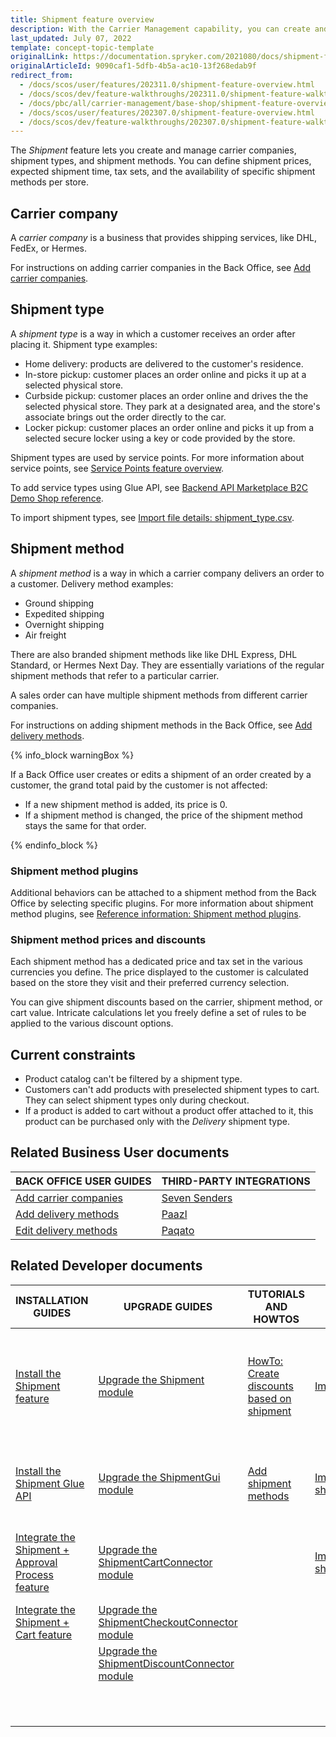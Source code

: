 ```yaml
---
title: Shipment feature overview
description: With the Carrier Management capability, you can create and manage carrier companies and their shipment methods for every individual store.
last_updated: July 07, 2022
template: concept-topic-template
originalLink: https://documentation.spryker.com/2021080/docs/shipment-feature-overview
originalArticleId: 9090caf1-5dfb-4b5a-ac10-13f268edab9f
redirect_from:
  - /docs/scos/user/features/202311.0/shipment-feature-overview.html  
  - /docs/scos/dev/feature-walkthroughs/202311.0/shipment-feature-walkthrough/shipment-feature-walkthrough.html
  - /docs/pbc/all/carrier-management/base-shop/shipment-feature-overview.html
  - /docs/scos/user/features/202307.0/shipment-feature-overview.html  
  - /docs/scos/dev/feature-walkthroughs/202307.0/shipment-feature-walkthrough/shipment-feature-walkthrough.html
---
```


The *Shipment* feature lets you create and manage carrier companies, shipment types, and shipment methods. You can define shipment prices, expected shipment time, tax sets, and the availability of specific shipment methods per store.

## Carrier company

A *carrier company* is a business that provides shipping services, like DHL, FedEx, or Hermes.

For instructions on adding carrier companies in the Back Office, see [Add carrier companies](/docs/pbc/all/carrier-management/{{page.version}}/base-shop/manage-in-the-back-office/add-carrier-companies.html).

## Shipment type

A *shipment type* is a way in which a customer receives an order after placing it. Shipment type examples:
* Home delivery: products are delivered to the customer's residence.
* In-store pickup: customer places an order online and picks it up at a selected physical store.
* Curbside pickup: customer places an order online and drives the the selected physical store. They park at a designated area, and the store's associate brings out the order directly to the car.
* Locker pickup: customer places an order online and picks it up from a selected secure locker using a key or code provided by the store.

Shipment types are used by service points. For more information about service points, see [Service Points feature overview](/docs/pbc/all/service-point-management/{{page.version}}/unified-commerce/service-points-feature-overview.html).

To add service types using Glue API, see [Backend API Marketplace B2C Demo Shop reference](/docs/dg/dev/glue-api/{{page.version}}/backend-glue-infrastructure/backend-api-marketplace-b2c-demo-shop-reference.html).

To import shipment types, see [Import file details: shipment_type.csv](/docs/pbc/all/carrier-management/{{page.version}}/unified-commerce/import-and-export-data/import-file-details-shipment-type.csv.html).


## Shipment method

A *shipment method* is a way in which a carrier company delivers an order to a customer. Delivery method examples:

* Ground shipping
* Expedited shipping
* Overnight shipping
* Air freight

There are also branded shipment methods like like DHL Express, DHL Standard, or Hermes Next Day. They are essentially variations of the regular shipment methods that refer to a particular carrier.

A sales order can have multiple shipment methods from different carrier companies.

For instructions on adding shipment methods in the Back Office, see [Add delivery methods](/docs/pbc/all/carrier-management/{{page.version}}/base-shop/manage-in-the-back-office/add-delivery-methods.html).


{% info_block warningBox %}

If a Back Office user creates or edits a shipment of an order created by a customer, the grand total paid by the customer is not affected:

* If a new shipment method is added, its price is 0.
* If a shipment method is changed, the price of the shipment method stays the same for that order.

{% endinfo_block %}

### Shipment method plugins

Additional behaviors can be attached to a shipment method from the Back Office by selecting specific plugins. For more information about shipment method plugins, see [Reference information: Shipment method plugins](/docs/pbc/all/carrier-management/{{site.version}}/base-shop/extend-and-customize/shipment-method-plugins-reference-information.html).

### Shipment method prices and discounts

Each shipment method has a dedicated price and tax set in the various currencies you define. The price displayed to the customer is calculated based on the store they visit and their preferred currency selection.

You can give shipment discounts based on the carrier, shipment method, or cart value. Intricate calculations let you freely define a set of rules to be applied to the various discount options.

## Current constraints

* Product catalog can't be filtered by a shipment type.
* Customers can't add products with preselected shipment types to cart. They can select shipment types only during checkout.
* If a product is added to cart without a product offer attached to it, this product can be purchased only with the *Delivery* shipment type.


## Related Business User documents

|BACK OFFICE USER GUIDES| THIRD-PARTY INTEGRATIONS |
| - | - |
| [Add carrier companies](/docs/pbc/all/carrier-management/{{site.version}}/base-shop/manage-in-the-back-office/add-carrier-companies.html)  | [Seven Senders](/docs/pbc/all/carrier-management/{{site.version}}/base-shop/third-party-integrations/seven-senders/seven-senders.html) |
| [Add delivery methods](/docs/pbc/all/carrier-management/{{site.version}}/base-shop/manage-in-the-back-office/add-delivery-methods.html)  | [Paazl](/docs/pbc/all/carrier-management/{{site.version}}/base-shop/third-party-integrations/paazl.html) |
| [Edit delivery methods](/docs/pbc/all/carrier-management/{{site.version}}/base-shop/manage-in-the-back-office/edit-delivery-methods.html)  | [Paqato](/docs/pbc/all/carrier-management/{{site.version}}/base-shop/third-party-integrations/paqato.html) | |

## Related Developer documents

| INSTALLATION GUIDES | UPGRADE GUIDES | TUTORIALS AND HOWTOS | DATA IMPORT | GLUE API GUIDES | REFERENCES |
|---|---|---|---|---|---|
| [Install the Shipment feature](/docs/pbc/all/carrier-management/{{site.version}}/base-shop/install-and-upgrade/install-features/install-the-shipment-feature.html) | [Upgrade the Shipment module](/docs/pbc/all/carrier-management/{{site.version}}/base-shop/install-and-upgrade/upgrade-modules/upgrade-the-shipment-module.html) | [HowTo: Create discounts based on shipment](/docs/pbc/all/discount-management/{{page.version}}/base-shop/create-discounts-based-on-shipment.html) |  [Import file details: shipment_type.csv](/docs/pbc/all/carrier-management/{{page.version}}/unified-commerce/import-and-export-data/import-file-details-shipment-type.csv.html)  | [Retrieve shipments and shipment methods when submitting checkout data](/docs/pbc/all/carrier-management/{{page.version}}/base-shop/manage-using-glue-api/glue-api-retrieve-shipments-and-shipment-methods-when-submitting-checkout-data.html) | [Shipment method plugins: reference information](/docs/pbc/all/carrier-management/{{site.version}}/base-shop/extend-and-customize/shipment-method-plugins-reference-information.html) |
| [Install the Shipment Glue API](/docs/pbc/all/carrier-management/{{page.version}}/base-shop/install-and-upgrade/install-the-shipment-glue-api.html) | [Upgrade the ShipmentGui module](/docs/pbc/all/carrier-management/{{site.version}}/base-shop/install-and-upgrade/upgrade-modules/upgrade-the-shipmentgui-module.html) | [Add shipment methods](/docs/pbc/all/carrier-management/{{page.version}}/base-shop/add-shipment-methods.html) | [Import file details: shipment_type_store.csv](/docs/pbc/all/carrier-management/{{page.version}}/base-shop/import-and-export-data/import-file-details-shipment-type-store.csv.html) |  [Retrieve shipments in orders](/docs/pbc/all/carrier-management/{{page.version}}/base-shop/manage-using-glue-api/glue-api-retrieve-shipments-in-orders.html)   |[Shipment method entities in the database: reference information](/docs/pbc/all/carrier-management/{{site.version}}/base-shop/domain-model-and-relationships/shipment-method-entities-in-the-database-reference-information.html) |
| [Integrate the Shipment + Approval Process feature](/docs/pbc/all/carrier-management/{{site.version}}/base-shop/install-and-upgrade/install-features/install-the-shipment-approval-process-feature.html) | [Upgrade the ShipmentCartConnector module](/docs/pbc/all/carrier-management/{{site.version}}/base-shop/install-and-upgrade/upgrade-modules/upgrade-the-shipmentcartconnector-module.html) |  | [Import file details: shipment_method_shipment_type.csv](/docs/pbc/all/carrier-management/{{page.version}}/base-shop/import-and-export-data/import-file-details-shipment-method-shipment-type.csv.html) | [Retrieve shipments when checking out purchases](/docs/pbc/all/carrier-management/{{page.version}}/base-shop/manage-using-glue-api/glue-api-retrieve-shipments-when-checking-out-purchases.html)  | |
| [Integrate the Shipment + Cart feature](/docs/pbc/all/carrier-management/{{site.version}}/base-shop/install-and-upgrade/install-features/install-the-shipment-cart-feature.html) | [Upgrade the ShipmentCheckoutConnector module](/docs/pbc/all/carrier-management/{{site.version}}/base-shop/install-and-upgrade/upgrade-modules/upgrade-the-shipmentcheckoutconnector-module.html) | | | [Add shipment types](/docs/pbc/all/carrier-management/{{page.version}}/base-shop/manage-using-glue-api/manage-shipment-types/glue-api-add-shipment-types.html) | |
|  | [Upgrade the ShipmentDiscountConnector module](/docs/pbc/all/carrier-management/{{site.version}}/base-shop/install-and-upgrade/upgrade-modules/upgrade-the-shipmentdiscountconnector-module.html) | | | [Retrieve shipment types](/docs/pbc/all/carrier-management/{{page.version}}/base-shop/manage-using-glue-api/manage-shipment-types/glue-api-retrieve-shipment-types.html) | |
| | | | | [Update shipment types](/docs/pbc/all/carrier-management/{{page.version}}/base-shop/manage-using-glue-api/manage-shipment-types/glue-api-update-shipment-types.html) | |

